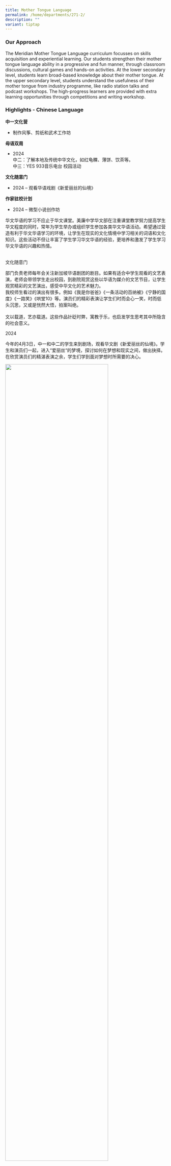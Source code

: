 ```yaml
---
title: Mother Tongue Language
permalink: /home/departments/271-2/
description: ""
variant: tiptap
---
```

<h3>Our Approach</h3>
<p>The Meridian Mother Tongue Language curriculum focusses on skills acquisition
and experiential learning. Our students strengthen their mother tongue
language ability in a progressive and fun manner, through classroom discussions,
cultural games and hands-on activities. At the lower secondary level, students
learn broad-based knowledge about their mother tongue. At the upper secondary
level, students understand the usefulness of their mother tongue from industry
programme, like radio station talks and podcast workshops. The high-progress
learners are provided with extra learning opportunities through competitions
and writing workshop.&nbsp;</p>
<h3>Highlights - Chinese Language</h3>
<p><strong>中一文化营</strong>
</p>
<ul data-tight="true" class="tight">
<li>
<p>制作风筝、剪纸和武术工作坊</p>
</li>
</ul>
<p><strong>母语双周</strong>
</p>
<ul data-tight="true" class="tight">
<li>
<p>2024
<br>中二：了解本地及传统中华文化，如红龟粿、薄饼、饮茶等。
<br>中三：YES 933音乐电台 校园活动</p>
</li>
</ul>
<p><strong>文化随意门</strong>
</p>
<ul data-tight="true" class="tight">
<li>
<p>2024 – 观看华语戏剧《新爱丽丝的仙境》</p>
</li>
</ul>
<p><strong>作家驻校计划</strong>
</p>
<ul data-tight="true" class="tight">
<li>
<p>2024 – 微型小说创作坊</p>
</li>
</ul>
<p>华文华语的学习不应止于华文课堂。美廉中学华文部在注重课堂教学努力提高学生华文程度的同时，常年为学生举办或组织学生参加各类华文华语活动。希望通过营造有利于华文华语学习的环境，让学生在现实的文化情境中学习相关的词语和文化知识。这些活动不但让丰富了学生学习华文华语的经验，更培养和激发了学生学习华文华语的兴趣和热情。
<br>
<br>
</p>
<p>文化随意门</p>
<p>部门负责老师每年会关注新加坡华语剧团的剧目。如果有适合中学生观看的文艺表演，老师会带领学生走出校园，到剧院观赏这些以华语为媒介的文艺节目，让学生观赏精彩的文艺演出，感受中华文化的艺术魅力。
<br>我校师生看过的演出有很多。例如《我是你爸爸》《一条活动的百纳被》《宁静的国度》《一路笑》《哄堂10》等。演员们的精彩表演让学生们时而会心一笑，时而低头沉思，又或是恍然大悟，拍案叫绝。
<br>
<br>文以载道，艺亦载道。这些作品针砭时弊，寓教于乐，也启发学生思考其中所隐含的社会意义。</p>
<p>2024</p>
<p>今年的4月3日，中一和中二的学生来到剧场，观看华文剧《新爱丽丝的仙境》。学生和演员们一起，进入“爱丽丝“的梦境，探讨如何在梦想和现实之间，做出抉择。在欣赏演员们的精湛表演之余，学生们学到⾯对梦想时所需要的决⼼。</p>
<div class="isomer-image-wrapper">
<img style="width: 80%;" height="auto" width="100%" alt="" src="/images/Departments/MTL/CPES.jpg">
</div>
<p></p>
<p></p>
<div class="isomer-image-wrapper">
<img style="width: 80%;" height="auto" width="100%" src="/images/mtcl1.png">
</div>
<p></p>
<p>华文文化营</p>
<p>我校华文部每年为中一新生举办文化营活动，目的是让学生了解和感受华族文化的意趣和精髓。每年的活动有所不同，比如制作竹简、捏制泥塑、画脸谱、绘彩扇、雕刻佩章等。
<br>
<br>
</p>
<p>2024</p>
<p>今年的中一文化营为学生提供了沉浸式的动手学习体验。学生们亲手制作了风筝，还拿起剪刀尝试剪纸，在经验丰富的武术教练的带领下，学习了华族武术的基本动作，也被令人惊叹的武术表演所吸引。总而言之，这些活动加深了他们对华族文化的了解。</p>
<div class="isomer-image-wrapper">
<img style="width: 75%;" height="auto" width="100%" alt="" src="/images/Departments/MTL/kite_making_2.jpg">
</div>
<div class="isomer-image-wrapper">
<img style="width: 75%;" height="auto" width="100%" alt="" src="/images/Departments/MTL/kite_making.jpg">
</div>
<p></p>
<div class="isomer-image-wrapper">
<img style="width: 75%;" height="auto" width="100%" alt="" src="/images/Departments/MTL/wushu.jpg">
</div>
<p></p>
<div class="isomer-image-wrapper">
<img style="width: 80%;" height="auto" width="100%" src="/images/mtoct5.jpg">
</div>
<p>
<br>
</p>
<div class="isomer-image-wrapper">
<img style="width: 80%;" height="auto" width="100%" src="/images/mtoct6.jpg">
</div>
<p>
<br>
</p>
<div class="isomer-image-wrapper">
<img style="width: 80%;" height="auto" width="100%" src="/images/mtoct7.jpg">
</div>
<p>
<br>
</p>
<div class="isomer-image-wrapper">
<img style="width: 80%;" height="auto" width="100%" src="/images/mtoct8.jpg">
</div>
<p>
<br>
</p>
<div class="isomer-image-wrapper">
<img style="width: 80%;" height="auto" width="100%" src="/images/mtoct9.jpg">
</div>
<p>庆祝农历新年</p>
<p>我们给学生讲新年的故事，我们和学生一起唱新年的歌，我们教学生玩新年传统游戏，我们和学生互道新春的祝福。在一年如夏的新加坡，我们华文部的老师带领全校师生，说春天的故事唱春天的歌曲，迎接春天的到来，恭祝美廉师生新年幸福快乐！
<br>
</p>
<div class="isomer-image-wrapper">
<img style="width: 75%;" height="auto" width="100%" alt="" src="/images/Departments/MTL/Picture1.png">
</div>
<div class="isomer-image-wrapper">
<img style="width: 80%;" height="auto" width="100%" src="/images/mtoct11.jpg">
</div>
<p>
<br>
</p>
<div class="isomer-image-wrapper">
<img style="width: 80%;" height="auto" width="100%" src="/images/mtoct12.jpg">
</div>
<p>
<br>
</p>
<div class="isomer-image-wrapper">
<img style="width: 80%;" height="auto" width="100%" src="/images/mtoct13.jpg">
</div>
<p>
<br>
</p>
<div class="isomer-image-wrapper">
<img style="width: 80%;" height="auto" width="100%" src="/images/mtoct14.jpg">
</div>
<p>
<br>
</p>
<div class="isomer-image-wrapper">
<img style="width: 80%;" height="auto" width="100%" src="/images/mtoct15.jpg">
</div>
<p>
<br>
</p>
<div class="isomer-image-wrapper">
<img style="width: 80%;" height="auto" width="100%" src="/images/mtoct16.jpg">
</div>
<p>
<br>
</p>
<div class="isomer-image-wrapper">
<img style="width: 80%;" height="auto" width="100%" src="/images/mtoct17.jpg">
</div>
<p>
<br>
</p>
<div class="isomer-image-wrapper">
<img style="width: 80%;" height="auto" width="100%" src="/images/mtoct18.jpg">
</div>
<h3>Highlights - Malay Language</h3>
<h3>2025</h3>
<p><strong>Feb 2025 – Pertandingan CendekiaSahibba 2025</strong>
</p>
<p><strong>&nbsp;</strong>Para pelajar Meridian telah berpeluang untuk bertarung
dalam Pertandingan CendekiaSahibba&nbsp; yang dianjurkan oleh Sekolah Rendah
Riverside dan Sekolah Menengah Changkat Changi.&nbsp; Pertandingan ini
diadakan pada 22 Februari 2025 di Sekolah Menengah Changkat Changi</p>
<p>&nbsp;</p>
<p>Lesung bukan sebarang lesung</p>
<p>Lesung dari Tanjung Kelik;</p>
<p>Renung bukan sebarang renung,</p>
<p>Renung mencari kata terbaik!</p>
<p><strong>&nbsp;Peserta:</strong>
</p>
<ul data-tight="true" class="tight">
<li>
<p>Auzan bin M Effendy (2-3)</p>
</li>
<li>
<p>⁠Queaisyah Bt M Zaki(2-6)</p>
</li>
<li>
<p>⁠Shaura Marissa Bt M Fazlan (3-7)</p>
</li>
<li>
<p>&nbsp;Raiyan Aqil (3-2)</p>
</li>
</ul>
<p>&nbsp;Semangat kental para peserta tetap menyerlah dalam keaadan tegang
walaupun tidak berjaya ke peringkat akhir. Syabas kepada mereka yang berani
keluar daripada zon keselesaan pada Sabtu dari jam 8 pagi -12 tengah hari
untuk bertarung dan berhadapan dengan para pelajar Menengah 4 di medan
pertandingan!</p>
<p>Queaisyah&nbsp; dan Shaura Marissa akan turut mengambil bahagian dalam
pertandingan Sahibba seterusnya, Mesra Sahibba Singapura pada 25 Mei 2025&nbsp;
nanti di Dewan Persada, Wisma Geylang Serai. Semoga berjaya Queaisyah Bt
M Zaki dan Shaura!</p>
<p></p>
<p></p>
<div class="isomer-image-wrapper">
<img style="width: 80%;" height="auto" width="100%" alt="" src="/images/Departments/MTL/Picture1.jpg">
</div>
<p></p>
<p><strong>Rakan Bahasa 2025</strong>
</p>
<p><strong>&nbsp;</strong>
</p>
<p>Sekolah Menengah Meridian mencalonkan dua lagi Rakan Bahasa dalam kalangan
pelajar Bahasa Melayu yang mempamerkan kecintaan terhadap bahasa dan budaya
Melayu.&nbsp; Perlantikan mereka yang disokong Majlis Bahasa Melayu Singapura
(MBMS) memberikan Rakan Bahasa ruang dan peluang untuk melibatkan diri
dalam pelbagai acara bahasa dan budaya Melayu yang dianjurkan di peringkat
sekolah dan kebangsaan.</p>
<p>&nbsp;</p>
<p>Tahun ini, Que’aisyah Binte Mohammad Zaki (Men 2-6) dan Mohammad Anaqi
Bin Mohammad Isham (Men 1-6) akan menerima perlantikan mereka dalam majlis
anjuran MBMS pada 15 April 2025 bersama Rakan Bahasa lain dari peringkat
rendah, menengah dan maktab.</p>
<p>&nbsp;</p>
<p>Sebelum itu, Aisyah dan Anaqi telahpun dilibatkan dalam sambutan Hari
Raya sekolah yang diadakan sepanjang dua minggu pertama penggal dua sebagai
pengacara segmen Recess Raya dan Kuiz Raya bersama-sama Rakan Bahasa yang
terdahulu.</p>
<p>&nbsp;</p>
<p>Semoga Aisyah dan Anaqi akan menjadi pemangkin semangat rakan-rakan pelajar
mereka dalam melestarikan bahasa dan budaya Melayu melalui lebih banyak
aktiviti dan acara pada masa hadapan.</p>
<p></p>
<p><strong>Mac 2025- Perkhemahan Kebudayaan Menengah 1: Menyelami Warisan, Menjiwai Nilai</strong>
</p>
<p><strong>&nbsp;</strong>
</p>
<p>Sebagai sebahagian daripada sambutan Bulan Bahasa Ibunda, pelajar Menengah
1 telah menyertai <em>Perkhemahan Bahasa Ibunda 2025</em> yang sarat dengan
aktiviti budaya.</p>
<p>&nbsp;</p>
<p>Antara aktiviti utama ialah bengkel Dikir Barat, yang mengasah semangat
kerjasama dan keyakinan diri melalui seni persembahan tradisional. Pelajar
juga mengikuti bengkel Khat Jawi, di mana mereka menulis nilai sekolah
– <em>Daya Tahan</em>, <em>Jujur</em>, <em>Prihatin</em>, dan <em>Rendah Hati</em> –
dalam tulisan jawi. Aktiviti ini memperkukuh pemahaman mereka terhadap
nilai-nilai murni sambil menghargai seni warisan. Akhir sekali, pelajar
mempelajari tentang busana tradisional Melayu, termasuk cara memakai <em>tanjak</em> dan <em>samping</em>.
Aktiviti ini membuka ruang untuk mereka mengenali dan menghargai keunikan
budaya sendiri.</p>
<p>&nbsp;</p>
<p>Perkhemahan ini bukan sahaja menyeronokkan, tetapi juga memperkukuh jati
diri dan rasa bangga terhadap warisan bahasa dan budaya Melayu.</p>
<p></p>
<p><strong>April 2025 – Sambutan Hari Raya</strong>
</p>
<p><strong>&nbsp;</strong>
</p>
<p>Pada tahun ini, sambutan Hari Raya lebih meriah dengan pelibatan pelajar
dan kaki tangan Sekolah Menengah Meridian yang candi lagi bersemangat.&nbsp;</p>
<p>&nbsp;</p>
<p>Bertemakan Meraikan Tradisi Raya Dengan Sentuhan Moden, sambutan Raya
2025 menyaksikan pelajar-pelajar menyahut cabaran menyanyikan lagu-lagu
Raya melalui acara Recess Raya pada 28 Mac 2025 yang diterajui Rakan-rakan
Bahasa dahulu dan kini.&nbsp; Hadiah-hadiah menarik ditawarkan kepada peserta
yang termasuk pelajar bukan Melayu sekiranya mereka menyanyikan korus lagu
Raya dengan betul.&nbsp; Video-video acara yang menyeronokkan ini berjaya
menarik ratusan tontonan apabila ianya dikongsi di akaun Instagram sekolah.
Tidak disangka bahawa sekolah ini menyimpan begitu ramai pelajar dengan
bakat terpendam!</p>
<p>&nbsp;</p>
<p>Kaki tangan Sekolah Menengah Meridian juga tidak ketinggalan dengan video
Serumpun Raya yang dirakam untuk tayangan semasa konsert Raya pada 2 April
2025.&nbsp; Dengan terang hati, mereka seronok mempelajari pergerakan ala-ala
bahasa isyarat mengikut video Raya Mimi Fly. Sorakan para pelajar yang
teruja menonton guru, pegerai kantin dan pegawai keselamatan sekolah mereka
menggambarkan penghargaan yang jarang diperlihatkan pada hari-hari biasa.</p>
<p>&nbsp;</p>
<p>Konsert yang diacarakan oleh Rakan Bahasa 2023 ini juga menampilkan 18
pelajar-pelajar Menengah 3 dalam segmen kejutan yang cukup menghiburkan.&nbsp;
Persembahan dikir barat memang amat dinanti-nantikan dan gabungan pelajar-pelajar
Bahasa Melayu ini tidak menghampakan.</p>
<p>&nbsp;</p>
<p>Pada akhir konsert yang turut menawarkan hadiah seperti ketupat berisi
manisan melalui segmen Kuiz Trivia Raya, para penonton khususnya golongan
pelajar kelihatan ceria dan ramai yang menyuarakan perasaan teruja dalam
menantikan sajian Raya pada tahun hadapan.</p>
<p><strong>&nbsp;</strong>
</p>
<p><strong>&nbsp;</strong>
</p>
<h3>2024</h3>
<p><strong>&nbsp;Feb 2024 – Perkhemahan Kebudayaan Menengah 1</strong>
</p>
<p><strong>&nbsp;</strong>Perkhemahan Kebudayaan pada tahun ini menjamu para
pelajar Menengah 1 dengan pelbagai aktiviti kebudayaan. Sesi separuh hari
ini mengajak pelajar mempelajari dan mencuba sendiri seni pertahanan silat,
menghasilkan anyaman bakul dan memasak kuih jongkong. Menerusi sesi ini,
pelajar didedahkan kepada pelbagai aspek kesenian dan kebudayaan tradisi
Melayu.</p>
<p>&nbsp;Sesi amali yang dijalankan memberi pelajar peluang mencuba sendiri
pelbagai tradisi amalan masyarakat Melayu. Peluang yang bernilai ini pasti
menjadi memori yang tidak dapat dilupakan oleh para pelajar apabila mereka
bekerjasama dengan rakan dan fasilitator yang mesra sambil memartabatkan
warisan bangsa.</p>
<div class="isomer-image-wrapper">
<img style="width: 70%;" height="auto" width="100%" alt="" src="/images/Departments/MTL/Perkhemahan_Kebudayaan_Mgh_1_2024.png">
</div>
<p>&nbsp;<strong>Feb 2024 – Rakan Bahasa</strong>
</p>
<p>Raiyan Aqil Bin Rozairudin dari kelas 2/2 dan Alisha Syakira Binte Kamsani
dari kelas 2/7 telah dilantik sebagai Rakan Bahasa di upacara yang berlangsung
di Singapore Discovery Centre pada 19 April 2024. Pelantikan oleh Majlis
Bahasa Melayu Singapura (MBMS) ini akan memberikan mereka peluang untuk
mengikut serta dalam aktiviti-aktiviti yang dijalankan sepanjang tahun
seperti acara Pertandingan Podcast.</p>
<p>Para pejuang bahasa ini diberi tugas untuk menggalak dan mengongsi keindahan
bahasa Melayu bersama para pelajar menengah Meridian yang lain!</p>
<p>Pelantikan Rakan Bahasa itu dirasmikan oleh Pengerusi Jawatankuasa Bulan
Bahasa, Zhulkarnain Abdul Rahim.</p>
<div class="isomer-image-wrapper">
<img style="width: 75%;" height="auto" width="100%" alt="" src="/images/Departments/MTL/Rakan_Bahasa_2024.png">
</div>
<p><strong>Feb- April 2024 – Pertandingan Cerpen dan Puisi</strong>
</p>
<p>Para pelajar Meridian telah berpeluang untuk mengembangkan kemahiran menulis
cerpen serta puisi yang dianjurkan oleh Persatuan Bahasa Melayu Universiti
Kebangsaan Singapura. Peluang ini tidak disia-siakan memandangkan pihak
penganjur telah menjemput beberapa individu yang terkenal dalam bidang-bidang
penulisan kreatif serta penggiat seni dan budaya Singapura untuk berkongsi
pengalaman mereka yang luas.</p>
<p>&nbsp;<strong>Bengkel Cerpen (3 Feb)</strong>
</p>
<p>&nbsp;Bengkel ini&nbsp; telah dikendalikan oleh Cikgu R. Azmann, seorang
penggiat seni dikir barat serta penulis skrip dan lagu tempatan. Beliau
telah berkongsi strategi penulisan cerpen yang menarik dan menetapkan tema
‘Masa’ untuk para peserta melahirkan cerpen yang menarik.</p>
<p>&nbsp;Peserta Cerpen :</p>
<p>·&nbsp;&nbsp;&nbsp;&nbsp; Fariq Rinaldi B Sharil (2-2)</p>
<p>·&nbsp;&nbsp;&nbsp;&nbsp; Ashreef Nakhaie B Juma’at (2-2)</p>
<p>·&nbsp;&nbsp;&nbsp;&nbsp; Nur Qaisaran Bte M. Tahir (2-7)</p>
<p>·&nbsp;&nbsp;&nbsp;&nbsp; Alisha Syakira Bte Kamsani 2-7</p>
<p>·&nbsp;&nbsp;&nbsp;&nbsp; Nur Alesya Zafirah Bte M.Hidir (2-6)</p>
<p></p>
<p><strong>Bengkel Puisi</strong>
</p>
<p>Setiap sekolah perlu menghantar karya puisi dan video treler bagi setiap.
Para peserta perlu menjalani 2 bengkel yang berbeza seperti berikut:</p>
<p>a) Penulisan Puisi (17/2/24)</p>
<p>&nbsp;Bahagian penulisan telah dijalankan oleh Encik Afi Hanafi, seorang
penggiat seni puisi yang sering berkongsi untuk menulis dan menyampaikan
syair yang baik di TikTok serta menghasilkan bahan kraftangan yang dihiasi
kain songket sebagai hadiah.&nbsp;&nbsp;</p>
<p>b) Penyampaian Puisi untuk persiapan video treler (24/2/24)</p>
<p>&nbsp;Bahagian penyampaian pula telah dikongsi oleh Cikgu Asnida Daud,
seorang guru pakar bagi penghasilan video untuk bahan kurikulum tempatan
serta penggiat seni budaya dan berbakat pula dalam bidang nyanyian. Beliau
telah berkongsi tentang proses kreatif dan teknik penyampaian puisi.</p>
<p>&nbsp;Dengan penuh semangat dan dedikasi, Shaura Marissa Bte M. Fazlan
(2-7) telah berkarya dengan menarik melalui puisi dan video treler yang
dihasilkan sendiri secara kreatif.</p>
<p></p>
<div class="isomer-image-wrapper">
<img style="width: 75%;" height="auto" width="100%" alt="" src="/images/Departments/MTL/Bengkel_Bahasa_2024.png">
</div>
<p><strong>Mac 2024 – Peraduan Video TikTok P Ramlee</strong>
</p>
<p><strong>&nbsp;</strong>Buat julung-julung kalinya, Berita Harian telah
menganjurkan peraduan yang kreatif dalam era digital bagi menggalakkan
penggunaan bahasa Melayu dalam kalangan pelajar untuk menghasilkan video
TikTok berdasarkan filem-filem seniman agung P.Ramlee. Tentu sekali, para
pelajar Meridian turut mengambil peluang keemasan ini untuk menghasilkan
video singkat berdasarkan filem Madu Tiga.</p>
<p>Melalui penghayatan watak-watak berdasarkan filem yang dihasilkan pada
tahun 1964, para pelajar bukan sahaja menikmati pengalaman yang berharga
untuk meluaskan perbendaharaan kata, mereka juga dapat mengenali P Ramlee
serta karya-karya beliau yang kreatif dalam bidang perfileman dan lagu-lagu
Melayu.</p>
<p>&nbsp;Para peserta terdiri daripada</p>
<p>· Nadra Tanisha Bte Ishak (3E3)</p>
<p>· Iris Zahiyah Bte M. Imran (3A2)</p>
<p>· Nur Auralya Bte Norhisham (2-3)</p>
<p>· Nur Aadalya Bte Norhisham (2-1)</p>
<p>&nbsp;</p>
<h4>2022</h4>
<h5>Ogos 2022 – Aktiviti Dwi Minggu Bahasa, Seni Menganyam</h5>
<p>Bukan sekadar melatih penelitian pelajar, tetapi turut mencungkil kreativiti
mereka. Itulah yang dapat dicapai para pelajar Menengah 2 menerusi aktiviti
menganyam tempat letak minuman. Menerusi aktiviti yang dijalankan selama
2 jam itu, para pelajar dapat mempelajari teknik-teknik menganyam dengan
betul. Menurut para pelatih, seni tangan itu semakin pupus ditelan zaman.
Maka itulah, ilmu tersebut diharap dapat diturunkan kepada generasi akan
datang, seperti pelajar-pelajar Menengah 2 ini. Para pelatih juga berkongsi
beberapa pelajar Menengah 2 ini ada kebolehan untuk menganyam dengan baik,
Syabas diucapkan kepada mereka!</p>
<div class="isomer-image-wrapper">
<img style="width: 75%;" height="auto" width="100%" src="/images/ML03.jpg">
</div>
<p></p>
<div class="isomer-image-wrapper">
<img style="width: 75%;" height="auto" width="100%" src="/images/ML04.jpg">
</div>
<h5>Ogos 2022 – Aktiviti Dwi Minggu Bahasa, Seni Lukisan Batik</h5>
<p>Pada Ogos lalu, lebih daripada 100 Menengah 3 didedahkan dengan aktiviti
lukisan batik. Menjangkaui teknik seni lukisan yang diajar oleh guru-guru
mapan, para pelajar Menengah 3 ini juga mempelajari tentang sejarah lukisan
batik dan peranan batik dalam dunia Melayu. Setiap pelajar disiapkan dengan
alat-alat seni lukisan batik untuk mereka mencubanya. Selepas menghadiri
sesi tersebut, beberapa pelajar Menengah 3 ini berkongsi kini mereka lebih
dapat menghargai seni batik yang mereka lihat daripada pakaian yang dimiliki
oleh keluarga mereka. Syabas!</p>
<div class="isomer-image-wrapper">
<img style="width: 75%;" height="auto" width="100%" src="/images/ML02.jpg">
</div>
<h5>Julai 2022 – Siri Ceramah dan Kuliah Menengah 3</h5>
<p>Pada penggal ketiga tahun ini, Unit Bahasa Melayu Sekolah Menengah Meridian
mula untuk menganjurkan Siri Ceramah dan Kuliah bagi pelajar Menengah 3
yang akan mengambil aliran Ekspres. Siri ceramah dan kuliah ini memberi
pelajar latihan intensif yang melatih mereka tentang teknik-teknik menjawab
soalan peperiksaan peringkat O. Tujuannya adalah bagi pelajar Menengah
3 mempersiapkan diri untuk menduduki peperiksaan akhir tahun pada Oktober
2022, selain memberikan mereka pendedahan seawal peringkat ini agar mereka
lebih bersedia untuk menduduki peperiksaan peringkat O kelak. Antara topik-topik
yang disentuh termasuklah (a) Penulisan Ekspositori (b) Penekanan terhadap
soalan-soalan HOT bagi bahagian kefahaman (c) Imbuhan.</p>
<div class="isomer-image-wrapper">
<img style="width: 75%;" height="auto" width="100%" src="/images/ML01.jpg">
</div>
<h5>April 2022- Rakan Bahasa</h5>
<p>Muhammad Rizq Aqasya dari 1E2 dan Luqman Nurhakeem dari 1E3 telah dilantik
sebagai Rakan Bahasa di upacara yang berlangsung secara maya pada 1 April
2022. Pelantikan oleh Majlis Bahasa Melayu Singapura (MBMS) ini akan memberikan
mereka peluang untuk mengikut serta dalam aktiviti-akvititi yang dijalankan
sepanjang tahun seperti acara “Kembara Rakan Bahasa”.</p>
<p>Meski baru menjejaki alam persekolahan di peringkat sekolah Menengah,
para pejuang bahasa ini diberi tugas untuk menggalak dan mengongsi keindahan
bahasa Melayu bersama para pelajar menengah Meridian yang lain!</p>
<p>Acara ini dirasmikan secara maya oleh Setiausaha Parlimen bagi Kementerian
Kesihatan merangkap Perhubungan dan Penerangan, Cik Rahayu Mahzam.</p>
<div class="isomer-image-wrapper">
<img style="width: 75%;" height="auto" width="100%" src="/images/malay03.jpg">
</div>
<p></p>
<div class="isomer-image-wrapper">
<img style="width:60%" height="auto" width="100%" src="/images/malay04.jpg">
</div>
<h5>Mac 2022 – Perkhemahan Kebudayaan</h5>
<p>Pada 10 Mac lalu, para pelajar Menengah satu telah didedahkan dengan tiga
aktiviti budaya iaitu persembahan Dikir Barat, Kompang dan Tarian Zapin.
Menerusi sesi yang dijalankan pelajar diberi pendedahan terhadap sejarah
dan kepentingan aktiviti kebudayaan itu dalam era moden. Menjangkaui aspek
teori dan teknikal, para pelajar juga diberi pendedahan untuk bermain alat-alat
muzik tradisional, malah turut diberi peluang untuk menari serta berdikir
barat. Sesi amali yang dijalankan ini amat dialu-alukan oleh pelajar selepas
mereka menjalani sesi sebegitu secara maya pada tahun-tahu lalu disebabkan
pandemik COVID-19.</p>
<div class="isomer-image-wrapper">
<img style="width: 75%;" height="auto" width="100%" src="/images/malay01.jpg">
</div>
<p>‘Pelapis’ seni kebudayaan mempelajari cara-cara menggendang dalam persembahan
seni dikir barat.</p>
<div class="isomer-image-wrapper">
<img style="width: 75%;" height="auto" width="100%" src="/images/malay02.jpg">
</div>
<p>Bukan sahaja para pelajar perempuan yang ingin turut serta dalam aktiviti
ini, pelajar lelaki juga turut gigih mempelajari lenggok tarian ini.
<br>
</p>
<h4>2021</h4>
<h5>Mac 2021 - Pertandingan Bahasa 4PM (Malay Debate Competition 4PM)</h5>
<p>Empat pelajar Menengah 3 Ekspres memasuki peraduan debat dalam Bahasa
Melayu di peringkat nasional yang dianjurkan oleh Persatuan Persuratan
Pemuda Pemudi Melayu (4PM). Disebabkan COVID-19 pada tahun ini, pusingan
peringkat saringan dijalankan dalam talian. Daripada empat pelajar yang
memasuki pertandingan tersebut, Mahirah dan Ryan Aniq muncul sebagai pembahas
terbaik bagi pusingan saringan. Syabas diucapkan kepada mereka!</p>
<div class="isomer-image-wrapper">
<img style="width:60%" height="auto" width="100%" src="/images/ml10-1.jpg">
</div>
<p>Para pembahas Meridian sedang beraksi dengan menjadi pihak penyanggah
bagi perlawanan pertama. Mauduk yang dibahasakan ialah “Rakyat Singapura
terlalu bergantung dengan teknologi dalam kehidupan seharian mereka”</p>
<h5>Mei 2021 - Aktiviti Dwi-Minggu Bahasa Ibunda bagi Pelajar Menengah 1 (MTL Fortnight Activities for Sec 1 students)</h5>
<p>Daripada mempelajari tentang sejarah yang luas tentang Wayang Kulit, hingga
kepada pembikinan Wayang Kulit itu sendiri, kesemua pelajar Menengah 1
daripada aliran yang berbeza-beza diberikan peluang untuk menikmati aktiviti-aktiviti
tersebut bersempena dengan sambutan Dwi-Minggu Bahasa Ibunda.</p>
<p>Para pelajar memberikan maklum balas menerusi program itu mereka dapat
mempelajari dan menghargai seni persembahan tradisional di Nusantara.</p>
<p>Lebih menarik lagi, kesemua aktiviti dijalankan di dalam suasana yang
selesa dan selamat disebabkan oleh COVID-19. Aktiviti-aktiviti dijalankan
di dalam bilik darjah masing-masing!</p>
<p></p>
<div class="isomer-image-wrapper">
<img style="width:60%" height="auto" width="100%" src="/images/ml10-3.jpg">
</div>
<div class="isomer-image-wrapper">
<img style="width:60%" height="auto" width="100%" src="/images/ml10-4.jpg">
</div>
<div class="isomer-image-wrapper">
<img style="width:60%" height="auto" width="100%" src="/images/ml10-2.jpg">
</div>
<p></p>
<h5>Mei 2021 - Aktiviti Dwi-Minggu Bahasa Ibunda bagi Pelajar Menengah 3 (MTL Fortnight Activities for Sec 3 students)</h5>
<p>Ramai yang tahu tentang songkok, namun tidak ramai yang tahu tentang Tanjak.
Itulah yang dikatakan oleh para pelajar Menengah 3 selepas mereka menjalani
aktiviti membuat Tanjak.</p>
<p>Selain mempelajari tentang teknik pembuatan tanjak, pelajar-pelajar Menengah
3 juga mempelajari tentang sejarah dan kepentingan Tanjak dalam masyarakat
Melayu.</p>
<p>Setiap tanjak dibuat dengan menggunakan helaian batik dan keratan suratkhabar.</p>
<div class="isomer-image-wrapper">
<img style="width:60%" height="auto" width="100%" src="/images/ml10-5.jpg">
</div>
<p></p>
<div class="isomer-image-wrapper">
<img style="width:60%" height="auto" width="100%" src="/images/ml10-6.jpg">
</div>
<p>‘Pendekar’ Sekolah Menengah Meridian yang menampilkan hasil buatan tanjak
mereka.</p>
<h5>Julai 2021 - Aktiviti Dwi-Minggu Bahasa Ibunda bagi Pelajar Menengah 2 (MTL Fortnight Activities for Sec 2 students)</h5>
<p>Tirai program Dwi-Minggu Bahasa Ibunda ditutup dengan aktiviti mempelajari
cara-cara menulis huruf Jawi bagi pelajar Menengah 2. Meski tidak pernah
menulis tulisan Jawi sebelum ini, para pelajar telah berjaya untuk menulis
nama-nama mereka dalam tulisan Jawi dengan penuh yakin selepas program
dijalankan. Selain daripada itu, pelajar-pelajar juga diberikan dengan
beberapa alat melukis seperti cat berwarna dan kanvas untuk mewarnakan
hasil penulisan Jawi mereka.</p>
<div class="isomer-image-wrapper">
<img style="width:60%" height="auto" width="100%" src="/images/ml10-7.jpg">
</div>
<p></p>
<div class="isomer-image-wrapper">
<img style="width:60%" height="auto" width="100%" src="/images/ml10-8.jpg">
</div>
<p></p>
<div class="isomer-image-wrapper">
<img style="width:60%" height="auto" width="100%" src="/images/ml10-9.jpg">
</div>
<p>Hasil seni lukis dalam tulisan Jawi oleh pelajar-pelajar Menengah 2</p>
<h5>Mei 2021 - Translation Competition</h5>
<p>Pelajar Nuradlin Qistina Mohd Noh Fadzli telah mewakili Sekolah Menengah
Meridian dalam pertandingan terjemahan (3T) Bahasa Melayu ke Inggeris dan
Inggeris ke Bahasa Melayu yang dianjurkan oleh Persatuan Budaya Melayu
Maktab Rendah Nasional.</p>
<div class="isomer-image-wrapper">
<img style="width:60%" height="auto" width="100%" src="/images/ml10-10.jpg">
</div>
<h4>Ogos 2021 - Pantun Competiton</h4>
<p>Tidak ramai anak muda sekarang yang mempunyai minat mendalam terhadap
Pantun. Namun, tidak begitu halnya bagi dua pelajar Meridian ini – &nbsp;Alya
Marina Binte Manaf dari 3T1 and Muhamad Ali bin Manaf dari 4A2.</p>
<p>Keduanya bukan sahaja telah menyertai, tetapi muncul sebagai Naib Juara
bagi pertandingan pantun ‘Our Malay Kampung Stories’ yang dianjurkan oleh
MAEC di bawah kategori sekolah menengah.</p>
<div class="isomer-image-wrapper">
<img style="width:60%" height="auto" width="100%" src="/images/ml10-11.jpg">
</div>
<p></p>
<div class="isomer-image-wrapper">
<img style="width:60%" height="auto" width="100%" src="/images/ml10-12.jpg">
</div>
<h4>September 2021 - NDR Post Dialogue</h4>
<p>Membincangkan isu-isu semasa yang ditekankan oleh Perdana Menteri Lee
Hsien Loong dalam Rapat Umum Hari Kebangsaan 201. Itulah yang dilakukan
oleh wakil pelajar dari Menengah 3 Mahirah, Syazwan, Arif, Ryan, dan Redha.</p>
<p>Kelima-lima pelajar ini menghadiri dialog Pasca Rapat Umum Hari Kebangsaan
yang dianjurkan oleh MENDAKI, MESRA, dan MUIS (M3). &nbsp;Panelis bagi
sesi dialog ini terdiri dari Anggota Parlimen Rahayu Mahzam, Sharael Taha
dan Nadia Samdin.</p>
<p></p>
<div class="isomer-image-wrapper">
<img style="width:60%" height="auto" width="100%" src="/images/ml10-13.jpg">
</div>
<p>
<br>
</p>
<div class="isomer-image-wrapper">
<img style="width:60%" height="auto" width="100%" src="/images/ml10-14.jpg">
</div>
<p>Dialog yang dijalankan secara maya di tengah-tengah pandemik COVID-19</p>
<p></p>
<h5>Januari - Program Pengacaraan Dwi-Bahasa (Bilingual Emcees Programme)</h5>
<p>Program Pengacaraan Dwi-Bahasa diperkenalkan buat julung-julung kalinya
pada tahun ini bertujuan untuk memperkasa dan memberi keyakinan kepada
para pelajar menggunakan Bahasa Ibunda. Pengacara telah dilatih untuk mengacarakan
program-program Bahasa Ibunda. Dalam masa yang sama, penggunaan Bahasa
Ibunda dalam acara-acara kelolaan Jabatan Bahasa Ibunda dapat memberikan
pendedahan kepada penonton untuk mempelajari beberapa patah perkataan dalam
Bahasa ibunda.</p>
<div class="isomer-image-wrapper">
<img style="width:60%" height="auto" width="100%" src="/images/MLNOV1.jpg">
</div>
<p>Pelajar ini berkesempatan mengacarakan konsert sambutan Tahun Baru Cina
dalam Bahasa Mandarin dan Inggeris.</p>
<div class="isomer-image-wrapper">
<img style="width:60%" height="auto" width="100%" src="/images/MLNOV2.jpg">
</div>
<p>Pelajar ini mengacarakan sambutan program kebudayaan seperti pesta Ponggal
dalam Bahasa Tamil dan Inggeris.</p>
<p>Konsert Hari Raya yang telah dirancang terpaksa dibatalkan kerana berlakunya
penularan penyakit Covid-19.</p>
<h5>Program Bacaan – Reading Programme</h5>
<p>Program Bacaan ini menggalakkan pelajar membaca dengan senyap. Pelajar
akan ke perpustakaan pada waktu yang dikhaskan semasa waktu kokurikulum.
Pelajar dapat menikmati suasana bacaan yang menenangkan tanpa gangguan
di sudut-sudut khas perpustakaan. Setiap pelajar daripada pelbagai peringkat
dan aliran akan melaksanakan tugasan sebagai aktiviti pengukuhan.</p>
<p></p>
<div class="isomer-image-wrapper">
<img style="width:60%" height="auto" width="100%" src="/images/MLNOV3.jpg">
</div>
<p>
<br>
</p>
<div class="isomer-image-wrapper">
<img style="width:60%" height="auto" width="100%" src="/images/MLNOV4.jpg">
</div>
<p></p>
<h5>Mac - Minggu Meneroka Bahasa dan Budaya Melayu (Exploring the Malay Language and Culture Week)</h5>
<p>Minggu Meneroka Bahasa dan Budaya Melayu diadakan untuk mendedahkan para
pelajar bagi mendalami bahasa dan budaya Melayu. Setiap kohort telah menjalani
program yang direka khas.</p>
<ul data-tight="true" class="tight">
<li>
<p>Menengah 1 telah mempelajari tentang tulisan Jawi, seni batik dan ukiran
Melayu.</p>
</li>
<li>
<p>Menengah 2 pula dapat belajar sambil bermain permainan tradisional dan
permainan bahasa iaitu congkak, batu seremban, capteh, guli, gasing dan
permainan papan; Sahibba dan Saidina serta permainan kad Fikir-fikir.</p>
</li>
<li>
<p>Menengah 3, telah menonton filem dan membuat kritikan tentang filem tersebut.</p>
</li>
<li>
<p>Bagi kohort pelajar aliran Normal Teknikal, aktiviti terjemahan telah
dilakukan bagi menterjemah misi, visi serta sejarah sekolah di tempat-tempat
tertentu di sekeliling sekolah.</p>
</li>
</ul>
<div class="isomer-image-wrapper">
<img style="width:70%" height="auto" width="100%" src="/images/ml1.png">
</div>
<div class="isomer-image-wrapper">
<img style="width:70%" height="auto" width="100%" src="/images/ml2.png">
</div>
<div class="isomer-image-wrapper">
<img style="width:70%" height="auto" width="100%" src="/images/ml3.png">
</div>
<h5>April - Pembelajaran dalam Talian untuk pembelajaran di rumah (Online HBL Lessons)</h5>
<div class="isomer-image-wrapper">
<img style="width:70%" height="auto" width="100%" src="/images/ml4.png">
</div>
<h5>Perkongsian Tip-tip Menjawab Soalan Perbualan Lisan oleh Pelajar Alumni – Sharing by an alumnus on tips for answering &nbsp;Oral Examination questions.</h5>
<p>Pelajar-pelajar menengah empat berpeluang mengikuti perkongsian oleh pelajar
alumni yang berkongsi tip-tip menjawab soalan perbualan lisan. Pelajar
Alumni ini berkongsi mengenai ketrampilan berkomuniksai, cara-cara serta
teknik untuk berbual dengan penuh keyakinan serta bagaimana memberikan
jawapan yang meyakinkan. Pengalamannya sebagai seorng pelajar sedikit sebanyak
memberi tip-tip yang bermanfaat kepada para pelajar.</p>
<div class="isomer-image-wrapper">
<img style="width:60%" height="auto" width="100%" src="/images/MLNOV15.jpg">
</div>
<h5>Jun - Rakan Bahasa</h5>
<p>Pelantikan duta Rakan Bahasa; Habir Bin Shafeik dari 2E4 dan Siti Aisyah
Mahirah dari 2E1 sempena Bulan Bahasa yang dianjurkan oleh Majlis Bahasa
Melayu Singapura (MBMS) tetap diraikan secara maya. Walaupun Majlis Pelantikan
telah dibatalkan kerana penularan COVID-19, pelantikan mereka tetap&nbsp;
diraikan bersama semua agar mereka dapat mengalami pengalaman pembelajaran
dan pengembangan Bahasa Melayu yang bermanfaat. Rakan Bahasa kami yang
dilantik; Aisyah (2E1) dan Habir (2E4), berpeluang menjalani latihan mereka
secara dalam talian yang dianjurkan oleh Majlis Bahasa Melayu.</p>
<p></p>
<div class="isomer-image-wrapper">
<img style="width:70%" height="auto" width="100%" src="/images/ml5.png">
</div>
<p></p>
<h5>Ogos - Program Pengayaan dalam Talian – Menganyam Bakul dan Melukis Batik (Onine Enrichment Programme – Basket Weaving and Batik Painting)</h5>
<p>Pelajar-pelajar menengah 2 memperoleh pengetahuan mengenai seni menenun
melalui program pengayaan dalam talian menerusi sesi secara langsung. Pelajar-pelajar
menengah 3 pula berkesempatan untuk mengikuti bengkel melukis batik dalam
talian dan mengakhirinya dengan sesi amali melukis batik yang menenangkan.</p>
<p></p>
<div class="isomer-image-wrapper">
<img style="width:70%" height="auto" width="100%" src="/images/ml5.png">
</div>
<div class="isomer-image-wrapper">
<img style="width:70%" height="auto" width="100%" src="/images/ml6.png">
</div>
<div class="isomer-image-wrapper">
<img style="width:70%" height="auto" width="100%" src="/images/ml7.png">
</div>
<p></p>
<h5>Perkhemahan Bahasa anjuran Jabatan Bahasa Ibunda</h5>
<p>Pada 4hb Januari 2018, pelajar kohort menengah satu daripada pelbagai
aliran serta para pelajar yang tidak mengambil mata pelajaran Bahasa Ibunda
di sekolah telah mengikuti Perkhemahan Bahasa. Pelajar-pelajar yang mengambil
mata pelajaran Bahasa Melayu telah didedahkan kepada aspek teori dan praktikal
seni tarian zapin, seni tangan tanjak dan pemakaian samping dan seni muzik
angklung. Mereka melalui sesi amali selama tiga jam mengenali setiap seni
ini menerusi sejarah ringkasnya, alat muzik yang digunakan serta gerak
tari yang penuh bermakna. Perkhemahan ini berakhir dengan kemuncaknya iaitu
persembahan ketiga-tiga seni.</p>
<h5>Sesi Tarian Zapin</h5>
<div class="isomer-image-wrapper">
<img style="width:60%" height="auto" width="100%" src="/images/Malay-27aug-01.jpg">
</div>
<h5>Sesi Angklung</h5>
<div class="isomer-image-wrapper">
<img style="width:60%" height="auto" width="100%" src="/images/malay-27aug-02.jpg">
</div>
<h5>Sesi Tanjak dan Samping</h5>
<div class="isomer-image-wrapper">
<img style="width:60%" height="auto" width="100%" src="/images/Malay-27aug-03.jpg">
</div>
<p>
<br>
</p>
<div class="isomer-image-wrapper">
<img style="width:60%" height="auto" width="100%" src="/images/Malay-27aug-04.jpg">
</div>
<h5>Persembahan Kemuncak</h5>
<div class="isomer-image-wrapper">
<img style="width:60%" height="auto" width="100%" src="/images/Malay-27aug-05.jpg">
</div>
<div class="isomer-image-wrapper">
<img style="width:60%" height="auto" width="100%" src="/images/Malay-27aug-06.jpg">
</div>
<h5>Pementasan Nuri Terbang Malam di Esplanade</h5>
<p>Pada 21hb&nbsp;Mac 2018, para pelajar menengah dua aliran Normal Akademik
telah menonton pementasan Nuri Terbang Malam di Esplanade. Pementasan tersebut
membawa penonton merentasi peralihan genre muzik setempat. Mereka mempelajari
tentang perkembangan dan pengaruh muzik dalam dunia seni tanah air. Pementasan
tersebut memberi kesan kepada para pelajar yang juga seronok menikmati
santapan muzik yang didendangkan sepanjang pementasan.</p>
<div class="isomer-image-wrapper">
<img style="width:60%" height="auto" width="100%" src="/images/Malay-27aug-07.jpg">
</div>
<p>
<br>
</p>
<div class="isomer-image-wrapper">
<img style="width:60%" height="auto" width="100%" src="/images/Malay-27aug-08.jpg">
</div>
<p>
<br>
</p>
<div class="isomer-image-wrapper">
<img style="width:60%" height="auto" width="100%" src="/images/Malay-27aug-09.jpg">
</div>
<p>
<br>
</p>
<div class="isomer-image-wrapper">
<img style="width:60%" height="auto" width="100%" src="/images/Malay-27aug-10.jpg">
</div>
<p>
<br>
</p>
<div class="isomer-image-wrapper">
<img style="width:60%" height="auto" width="100%" src="/images/Malay-27aug-11.jpg">
</div>
<h5>Pementasan Joget di Esplanade</h5>
<p>Pada 23hb&nbsp;Mac 2018, para pelajar menengah dua aliran Ekspres telah
menonton pementasan Joget di Esplanade. Pementasan tersebut mendedahkan
penonton kepada pelbagai jenis tarian oleh penggiat seni setempat. Mereka
mempelajari tentang perkembangan dan pengaruh seni tarian dalam dunia seni
tanah air. Pementasan tersebut memberi kesan kepada para pelajar yang memerlukan
intepretasi dan pemaknaan terhadap apa yang telah dipersembahkan.</p>
<p></p>
<div class="isomer-image-wrapper">
<img style="width:60%" height="auto" width="100%" src="/images/10OCT-MT-1.jpg">
</div>
<p>
<br>
</p>
<div class="isomer-image-wrapper">
<img style="width:60%" height="auto" width="100%" src="/images/10OCT-MT-2.jpg">
</div>
<p>
<br>
</p>
<div class="isomer-image-wrapper">
<img style="width:60%" height="auto" width="100%" src="/images/10OCT-MT-3.jpg">
</div>
<p></p>
<h5>Bengkel Penulisan Naratif</h5>
<p>Pada 3hb&nbsp;April 2018, para pelajar Menengah 4 dan 5 yang akan menduduki
peperiksaan peringkat O telah menyertai sebuah bengkel penulisan naratif
yang telah dikelolakan oleh Cikgu Djohan Rahman. Beliau telah berkongsi
pelbagai cara dan stilistik dalam penulisan.</p>
<div class="isomer-image-wrapper">
<img style="width:60%" height="auto" width="100%" src="/images/10OCT-MT-4.jpg">
</div>
<p>
<br>
</p>
<div class="isomer-image-wrapper">
<img style="width:60%" height="auto" width="100%" src="/images/10OCT-MT-5.jpg">
</div>
<p>
<br>
</p>
<div class="isomer-image-wrapper">
<img style="width:60%" height="auto" width="100%" src="/images/10OCT-MT-6.jpg">
</div>
<p>
<br>
</p>
<div class="isomer-image-wrapper">
<img style="width:60%" height="auto" width="100%" src="/images/10OCT-MT-7.jpg">
</div>
<p>
<br>
</p>
<h5>Peraduan Lumbuba anjuran MAEC Timur Bukit Batok</h5>
<p>Pada 14hb&nbsp;Julai 2018, 5 pelajar Menengah 2 Peringkat O telah mengambil
bahagian dalam sebuah peraduan bahasa dan budaya ala&nbsp;<em>amazing race</em>.
Peraduan anjuran Malay Activity Executive Committees Council (MAEC) Timur
Bukit Batok ini disertai lebih 70 sekolah. Para pelajar meradu minda dan
tenaga sambil belajar peljagai aspek Bahasa Melayu dan Budaya.</p>
<div class="isomer-image-wrapper">
<img style="width:60%" height="auto" width="100%" src="/images/10OCT-MT-8.jpg">
</div>
<p>
<br>
</p>
<div class="isomer-image-wrapper">
<img style="width:60%" height="auto" width="100%" src="/images/10OCT-MT-9.jpg">
</div>
<p>
<br>
</p>
<div class="isomer-image-wrapper">
<img style="width:60%" height="auto" width="100%" src="/images/10OCT-MT-10.jpg">
</div>
<p>
<br>
</p>
<div class="isomer-image-wrapper">
<img style="width:60%" height="auto" width="100%" src="/images/10OCT-MT-11.jpg">
</div>
<p>
<br>
</p>
<h4>Bengkel Nasi Ambeng</h4>
<p>Pada 27hb&nbsp;September 2018, para pelajar menengah 1 dan 3 aliran Normal
Teknikal telah menikmati juadah Nasi Ambeng. Sebuah bengkel Nasi Ambeng
telah dijalankan sempena Dwiminggu Bahasa Ibunda. Para pelajar dihidangkan
dengan bahan-bahan serta sejarah yang membentuk Nasi Ambeng. Mereka kemudian
menjamu selera dengan makan berdulang.</p>
<div class="isomer-image-wrapper">
<img style="width:60%" height="auto" width="100%" src="/images/10OCT-MT-12.jpg">
</div>
<p>
<br>
</p>
<h5>Bengkel Roti Jala</h5>
<p>Pada 27hb&nbsp;September 2018, para pelajar menengah 2 aliran Normal Teknikal
telah mencuba membuat Roti Jala atau juga dikenali sebagai Roti Kirai dan
Roti Renjis. Sebuah bengkel Roti Jala telah dijalankan sempena Dwiminggu
Bahasa Ibunda. Para pelajar mempelajari tentang bahan-bahan serta cara
membuatnya. Mereka kemudian menjamu selera dan mencicah roti jala dengan
kari ayam.</p>
<div class="isomer-image-wrapper">
<img style="width:60%" height="auto" width="100%" src="/images/10OCT-MT-13.jpg">
</div>
<p>
<br>
</p>
<h5>Bengkel Pengacara dan DJ</h5>
<p>Pada 27hb&nbsp;September 2018, para pelajar menengah 3 aliran Normal Akademik
dan Ekspres menjalani sebuah bengkel pengacaraan dan DJ sempena Dwiminggu
Bahasa Ibunda. Para pelajar telah mengasah kemahiran bertutur dan sebutan
sekaligus melatih tahap keyakinan menyampaikan ucapan secara rasmi di khalayak
ramai.</p>
<h5>Sesi Kompang</h5>
<div class="isomer-image-wrapper">
<img style="width:60%" height="auto" width="100%" src="/images/1-1.png">
</div>
<p>
<br>
</p>
<div class="isomer-image-wrapper">
<img style="width:60%" height="auto" width="100%" src="/images/2-1.png">
</div>
<p>
<br>
</p>
<h5>Sesi DIkir Barat</h5>
<div class="isomer-image-wrapper">
<img style="width:60%" height="auto" width="100%" src="/images/4-1.png">
</div>
<p>
<br>
</p>
<div class="isomer-image-wrapper">
<img style="width:60%" height="auto" width="100%" src="/images/3-1.png">
</div>
<p>
<br>
</p>
<h5>Sesi Tarian Zapin</h5>
<div class="isomer-image-wrapper">
<img style="width:60%" height="auto" width="100%" src="/images/5-1.png">
</div>
<p>
<br>
</p>
<div class="isomer-image-wrapper">
<img style="width:60%" height="auto" width="100%" src="/images/6-1.png">
</div>
<p>
<br>
</p>
<div class="isomer-image-wrapper">
<img style="width:60%" height="auto" width="100%" src="/images/7-1.png">
</div>
<p>
<br>
</p>
<h5>Mother Tongue Fortnight Activity (Dikir Barat –CNY concert)</h5>
<p>Setelah mengikuti perkhemahan Bahasa pada 5hb Januari 2017, sekumpulan
para pelajar menengah satu diberi peluang untuk mengadakan persembahan
dikir barat sempena konsert sambutan Tahun Baru Cina pada 27hb Januari
2017. Para pelajar diberi kepercayaan serta autonomi untuk memilih lagu
yang ingin dipersembahkan. Selain daripada lagu ‘Rakan Muda’ yang telah
ditetapkan, pelajar memilih untuk mendendangkan lagu ‘Tahun Baru Cina’
dalam Bahasa Mandarin. Mereka telah membuat persembahan yang menarik dan
menghiburkan.</p>
<p></p>
<div class="isomer-image-wrapper">
<img style="width:60%" height="auto" width="100%" src="/images/1-2.png">
</div>
<p>
<br>
</p>
<div class="isomer-image-wrapper">
<img style="width:60%" height="auto" width="100%" src="/images/2-2.png">
</div>
<p></p>
<h5>Pementasan Nuri Terbang Malam di Esplanade</h5>
<p>Pada 27hb Mac 2017, seramai 42 pelajar menengah 2 aliran Normal Akademik
telah menonton pementasan Nuri Terbang Malam di Esplanade. Pementasan tersebut
membawa pelajar merentasi peralihan genre muzik setempat. Pelajar mempelajari
tentang perkembangan dan pengaruh muzik dalam dunia seni tanah air. Pementasan
tersebut memberi kesan kepada pelajar yang juga seronok menikmati santapan
muzik yang didendangkan sepanjang pementasan.</p>
<div class="isomer-image-wrapper">
<img style="width:60%" height="auto" width="100%" src="/images/3-2.png">
</div>
<p></p>
<p></p>